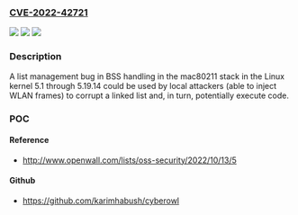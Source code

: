 ### [CVE-2022-42721](https://cve.mitre.org/cgi-bin/cvename.cgi?name=CVE-2022-42721)
![](https://img.shields.io/static/v1?label=Product&message=n%2Fa&color=blue)
![](https://img.shields.io/static/v1?label=Version&message=n%2Fa&color=blue)
![](https://img.shields.io/static/v1?label=Vulnerability&message=n%2Fa&color=brighgreen)

### Description

A list management bug in BSS handling in the mac80211 stack in the Linux kernel 5.1 through 5.19.14 could be used by local attackers (able to inject WLAN frames) to corrupt a linked list and, in turn, potentially execute code.

### POC

#### Reference
- http://www.openwall.com/lists/oss-security/2022/10/13/5

#### Github
- https://github.com/karimhabush/cyberowl

